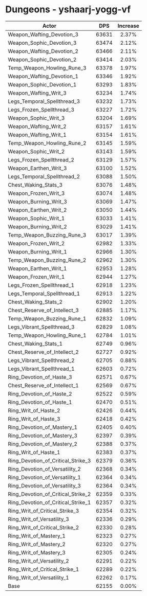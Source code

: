 # Dungeons - yshaarj-yogg-vf
| Actor | DPS | Increase |
|---|:---:|:---:|
|Weapon_Wafting_Devotion_3|63631|2.37%|
|Weapon_Sophic_Devotion_3|63474|2.12%|
|Weapon_Wafting_Devotion_2|63466|2.11%|
|Weapon_Sophic_Devotion_2|63414|2.03%|
|Temp_Weapon_Howling_Rune_3|63378|1.97%|
|Weapon_Wafting_Devotion_1|63346|1.92%|
|Weapon_Sophic_Devotion_1|63293|1.83%|
|Weapon_Wafting_Writ_3|63234|1.74%|
|Legs_Temporal_Spellthread_3|63232|1.73%|
|Legs_Frozen_Spellthread_3|63227|1.72%|
|Weapon_Sophic_Writ_3|63204|1.69%|
|Weapon_Wafting_Writ_2|63157|1.61%|
|Weapon_Wafting_Writ_1|63154|1.61%|
|Temp_Weapon_Howling_Rune_2|63145|1.59%|
|Weapon_Sophic_Writ_2|63143|1.59%|
|Legs_Frozen_Spellthread_2|63129|1.57%|
|Weapon_Earthen_Writ_3|63100|1.52%|
|Legs_Temporal_Spellthread_2|63088|1.50%|
|Chest_Waking_Stats_3|63076|1.48%|
|Weapon_Frozen_Writ_3|63074|1.48%|
|Weapon_Burning_Writ_3|63069|1.47%|
|Weapon_Earthen_Writ_2|63050|1.44%|
|Weapon_Sophic_Writ_1|63033|1.41%|
|Weapon_Burning_Writ_2|63029|1.41%|
|Temp_Weapon_Buzzing_Rune_3|63017|1.39%|
|Weapon_Frozen_Writ_2|62982|1.33%|
|Weapon_Burning_Writ_1|62966|1.30%|
|Temp_Weapon_Buzzing_Rune_2|62962|1.30%|
|Weapon_Earthen_Writ_1|62953|1.28%|
|Weapon_Frozen_Writ_1|62944|1.27%|
|Legs_Frozen_Spellthread_1|62918|1.23%|
|Legs_Temporal_Spellthread_1|62913|1.22%|
|Chest_Waking_Stats_2|62902|1.20%|
|Chest_Reserve_of_Intellect_3|62885|1.17%|
|Temp_Weapon_Buzzing_Rune_1|62832|1.09%|
|Legs_Vibrant_Spellthread_3|62829|1.08%|
|Temp_Weapon_Howling_Rune_1|62784|1.01%|
|Chest_Waking_Stats_1|62749|0.96%|
|Chest_Reserve_of_Intellect_2|62727|0.92%|
|Legs_Vibrant_Spellthread_2|62705|0.88%|
|Legs_Vibrant_Spellthread_1|62603|0.72%|
|Ring_Devotion_of_Haste_3|62571|0.67%|
|Chest_Reserve_of_Intellect_1|62569|0.67%|
|Ring_Devotion_of_Haste_2|62522|0.59%|
|Ring_Devotion_of_Haste_1|62470|0.51%|
|Ring_Writ_of_Haste_2|62426|0.44%|
|Ring_Writ_of_Haste_3|62418|0.42%|
|Ring_Devotion_of_Mastery_1|62405|0.40%|
|Ring_Devotion_of_Mastery_3|62397|0.39%|
|Ring_Devotion_of_Mastery_2|62388|0.37%|
|Ring_Writ_of_Haste_1|62383|0.37%|
|Ring_Devotion_of_Critical_Strike_3|62379|0.36%|
|Ring_Devotion_of_Versatility_2|62368|0.34%|
|Ring_Devotion_of_Versatility_1|62364|0.34%|
|Ring_Devotion_of_Versatility_3|62364|0.34%|
|Ring_Devotion_of_Critical_Strike_2|62359|0.33%|
|Ring_Devotion_of_Critical_Strike_1|62357|0.32%|
|Ring_Writ_of_Critical_Strike_3|62354|0.32%|
|Ring_Writ_of_Versatility_3|62336|0.29%|
|Ring_Writ_of_Critical_Strike_2|62330|0.28%|
|Ring_Writ_of_Mastery_1|62323|0.27%|
|Ring_Writ_of_Mastery_2|62320|0.27%|
|Ring_Writ_of_Mastery_3|62305|0.24%|
|Ring_Writ_of_Versatility_2|62291|0.22%|
|Ring_Writ_of_Critical_Strike_1|62289|0.22%|
|Ring_Writ_of_Versatility_1|62262|0.17%|
|Base|62155|0.00%|
